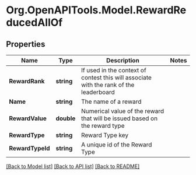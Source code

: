 
# Org.OpenAPITools.Model.RewardReducedAllOf

## Properties

Name | Type | Description | Notes
------------ | ------------- | ------------- | -------------
**RewardRank** | **string** | If used in the context of contest this will associate with the rank of the leaderboard | 
**Name** | **string** | The name of a reward | 
**RewardValue** | **double** | Numerical value of the reward that will be issued based on the reward type | 
**RewardType** | **string** | Reward Type key | 
**RewardTypeId** | **string** | A unique id of the Reward Type | 

[[Back to Model list]](../README.md#documentation-for-models)
[[Back to API list]](../README.md#documentation-for-api-endpoints)
[[Back to README]](../README.md)

